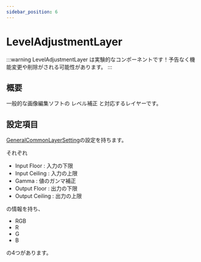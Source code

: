 ```yaml
---
sidebar_position: 6
---
```


# LevelAdjustmentLayer

:::warning
LevelAdjustmentLayer は実験的なコンポーネントです！予告なく機能変更や削除がされる可能性があります。
:::

## 概要

一般的な画像編集ソフトの レベル補正 と対応するレイヤーです。

## 設定項目

[GeneralCommonLayerSetting](./GeneralCommonLayerSetting.md)の設定を持ちます。

それぞれ

- Input Floor : 入力の下限
- Input Ceiling : 入力の上限
- Gamma : 値のガンマ補正
- Output Floor : 出力の下限
- Output Ceiling : 出力の上限

の情報を持ち、

- RGB
- R
- G
- B

の4つがあります。
